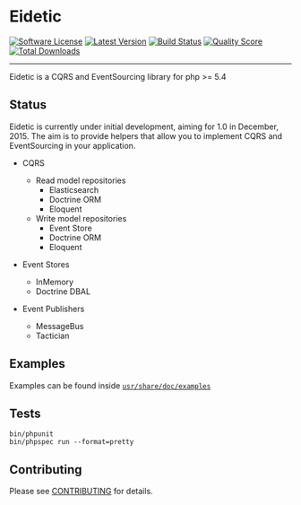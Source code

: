 # Eidetic

[![Software License](https://img.shields.io/github/license/rawkode/eidetic.svg?style=flat-square)](LICENSE)
[![Latest Version](https://img.shields.io/packagist/v/rawkode/eidetic.svg?style=flat-square)](https://packagist.org/packages/rawkode/eidetic)
[![Build Status](https://img.shields.io/travis/rawkode/eidetic/master.svg?style=flat-square)](https://travis-ci.org/rawkode/eidetic)
[![Quality Score](https://img.shields.io/scrutinizer/g/rawkode/eidetic.svg?style=flat-square)](https://scrutinizer-ci.com/g/rawkode/eidetic)
[![Total Downloads](https://img.shields.io/packagist/dt/rawkode/eidetic.svg?style=flat-square)](https://packagist.org/packages/rawkode/eidetic)

---
Eidetic is a CQRS and EventSourcing library for php >= 5.4

## Status
Eidetic is currently under initial development, aiming for 1.0 in December, 2015. The aim is to provide helpers that allow you to implement CQRS and EventSourcing in your application.

- CQRS
  - Read model repositories
    - Elasticsearch
    - Doctrine ORM
    - Eloquent
  - Write model repositories
    - Event Store
    - Doctrine ORM
    - Eloquent


- Event Stores
  - InMemory
  - Doctrine DBAL


- Event Publishers
  - MessageBus
  - Tactician


## Examples
Examples can be found inside [`usr/share/doc/examples`](usr/share/doc/examples)

## Tests

~~~
bin/phpunit
bin/phpspec run --format=pretty
~~~

## Contributing

Please see [CONTRIBUTING](CONTRIBUTING.md) for details.
